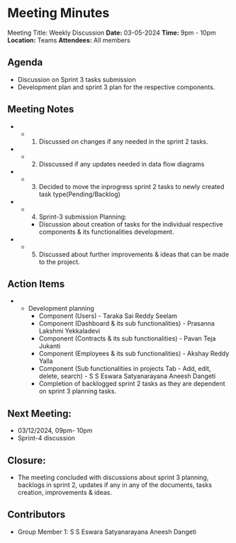 # Meeting Minutes
Meeting Title: Weekly Discussion
**Date:**  03-05-2024
**Time:** 9pm - 10pm
**Location:** Teams
**Attendees:** All members
## Agenda
- Discussion on Sprint 3 tasks submission
- Development plan and sprint 3 plan for the respective components.

## Meeting Notes
- * 1. Discussed on changes if any needed in the sprint 2 tasks.
- * 2. Disscussed if any updates needed in data flow diagrams
- * 3. Decided to move the inprogress sprint 2 tasks to newly created task type(Pending/Backlog)
- * 4. Sprint-3 submission Planning:
    - Discussion about creation of tasks for the individual respective components & its functionalities development.
- * 5. Discussed about further improvements & ideas that can be made to the project.

## Action Items
- * Development planning
    * Component (Users) - Taraka Sai Reddy Seelam
    * Component (Dashboard & its sub functionalities) - Prasanna Lakshmi Yekkaladevi
    * Component (Contracts & its sub functionalities) - Pavan Teja Jukanti
    * Component (Employees & its sub functionalities) - Akshay Reddy Yalla
    * Component (Sub functionalities in projects Tab - Add, edit, delete, search) - S S Eswara Satyanarayana Aneesh Dangeti
    * Completion of backlogged sprint 2 tasks as they are dependent on sprint 3 planning tasks.

## Next Meeting:
- 03/12/2024, 09pm- 10pm
- Sprint-4 discussion

## Closure:
- The meeting concluded with discussions about sprint 3 planning, backlogs in sprint 2, updates if any in any of the documents, tasks creation, improvements & ideas.

## Contributors
* Group Member 1: S S Eswara Satyanarayana Aneesh Dangeti